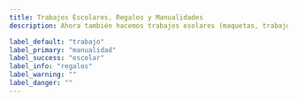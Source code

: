 ```yaml
---
title: Trabajos Escolares, Regalos y Manualidades
description: Ahora también hacemos trabajos esolares (maquetas, trabajos a computadora...) También regalos con algún tipo de referencia, o manualidades. ESTIMADO CLIENTE RECUERDA QUE EN CASO DE REQUERIR ALGUNO DE ESTOS SERVICIOS DEBES TOMAR EN CUENTA QUE SE TE COBRARÁ POR EL TIEMPO QUE TOME HACERLO, EL MATERIAL Y LA MANO DE OBRA. RECUERDA TAMBIÉN HACER TU PEDIDO CON TIEMPO.

label_default: "trabajo" 
label_primary: "manualidad"
label_success: "escolar"
label_info: "regalos"
label_warning: ""
label_danger: ""
---
```


